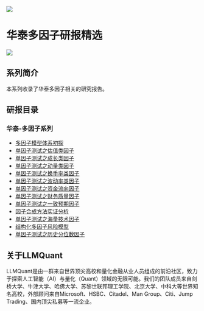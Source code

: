 ![](https://fastly.jsdelivr.net/gh/bucketio/img11@main/2024/10/21/1729466068183-23134fce-3131-4262-b18c-f378d71af4f6.gif)

# 华泰多因子研报精选

![](https://fastly.jsdelivr.net/gh/bucketio/img9@main/2024/10/20/1729465031968-b3c8959e-1d37-4b8a-91b1-b0b0dfe25143.png)

## 系列简介

本系列收录了华泰多因子相关的研究报告。

## 研报目录

### 华泰-多因子系列

- [多因子模型体系初探](https://github.com/LLMQuant/asset/blob/main/华泰多因子系列1：多因子模型体系初探.pdf)
- [单因子测试之估值类因子](https://github.com/LLMQuant/asset/blob/main/华泰多因子系列2：单因子测试之估值类因子.pdf)
- [单因子测试之成长类因子](https://github.com/LLMQuant/asset/blob/main/华泰多因子系列3：单因子测试之成长类因子.pdf)
- [单因子测试之动量类因子](https://github.com/LLMQuant/asset/blob/main/华泰多因子系列4：单因子测试之动量类因子.pdf)
- [单因子测试之换手率类因子](https://github.com/LLMQuant/asset/blob/main/华泰多因子系列5：单因子测试之换手率类因子.pdf)
- [单因子测试之波动率类因子](https://github.com/LLMQuant/asset/blob/main/华泰多因子系列6：单因子测试之波动率类因子.pdf)
- [单因子测试之资金流向因子](https://github.com/LLMQuant/asset/blob/main/华泰多因子系列7：单因子测试之资金流向因子.pdf)
- [单因子测试之财务质量因子](https://github.com/LLMQuant/asset/blob/main/华泰多因子系列8：单因子测试之财务质量因子.pdf)
- [单因子测试之一致预期因子](https://github.com/LLMQuant/asset/blob/main/华泰多因子系列9：单因子测试之一致预期因子.pdf)
- [因子合成方法实证分析](https://github.com/LLMQuant/asset/blob/main/华泰多因子系列10：因子合成方法实证分析.pdf)
- [单因子测试之海量技术因子](https://github.com/LLMQuant/asset/blob/main/华泰多因子系列11：单因子测试之海量技术因子.pdf)
- [结构化多因子风险模型](https://github.com/LLMQuant/asset/blob/main/华泰多因子系列12：结构化多因子风险模型.pdf)
- [单因子测试之历史分位数因子](https://github.com/LLMQuant/asset/blob/main/华泰多因子系列13：单因子测试之历史分位数因子.pdf)

## 关于LLMQuant

LLMQuant是由一群来自世界顶尖高校和量化金融从业人员组成的前沿社区，致力于探索人工智能（AI）与量化（Quant）领域的无限可能。我们的团队成员来自剑桥大学、牛津大学、哈佛大学、苏黎世联邦理工学院、北京大学、中科大等世界知名高校，外部顾问来自Microsoft、HSBC、Citadel、Man Group、Citi、Jump Trading、国内顶尖私募等一流企业。